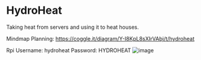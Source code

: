 # HydroHeat
Taking heat from servers and using it to heat houses.

Mindmap Planning: https://coggle.it/diagram/Y-I8KpL8sXIrVAbj/t/hydroheat

Rpi Username: hydroheat
Password: HYDROHEAT
![image](https://user-images.githubusercontent.com/99484954/221170031-6b09ecef-4b97-4517-ad9c-4880166373f8.png)
